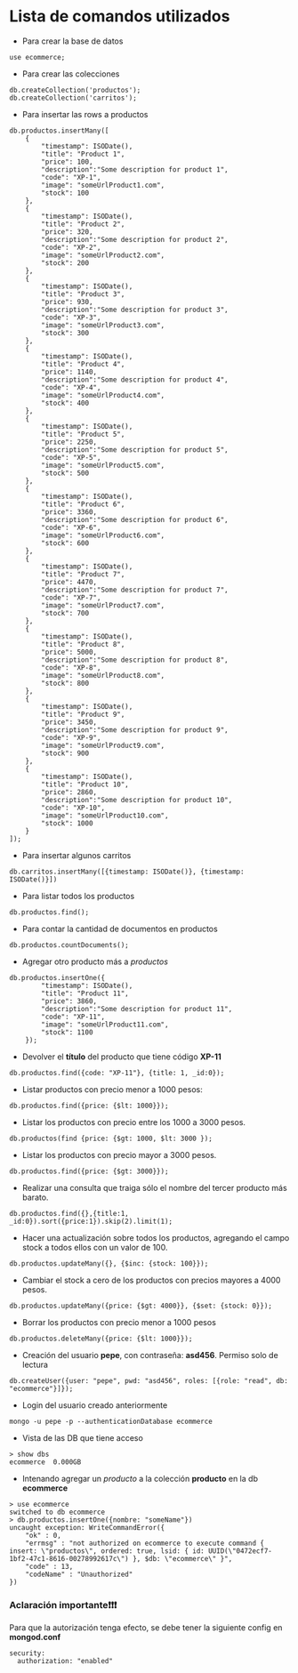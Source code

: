 # Lista de comandos utilizados

- Para crear la base de datos

```console
use ecommerce;
```

- Para crear las colecciones

```console
db.createCollection('productos');
db.createCollection('carritos');
```

- Para insertar las rows a productos

```console
db.productos.insertMany([
    {
        "timestamp": ISODate(),
        "title": "Product 1",
        "price": 100,
        "description":"Some description for product 1",
        "code": "XP-1",
        "image": "someUrlProduct1.com",
        "stock": 100
    },
    {
        "timestamp": ISODate(),
        "title": "Product 2",
        "price": 320,
        "description":"Some description for product 2",
        "code": "XP-2",
        "image": "someUrlProduct2.com",
        "stock": 200
    },
    {
        "timestamp": ISODate(),
        "title": "Product 3",
        "price": 930,
        "description":"Some description for product 3",
        "code": "XP-3",
        "image": "someUrlProduct3.com",
        "stock": 300
    },
    {
        "timestamp": ISODate(),
        "title": "Product 4",
        "price": 1140,
        "description":"Some description for product 4",
        "code": "XP-4",
        "image": "someUrlProduct4.com",
        "stock": 400
    },
    {
        "timestamp": ISODate(),
        "title": "Product 5",
        "price": 2250,
        "description":"Some description for product 5",
        "code": "XP-5",
        "image": "someUrlProduct5.com",
        "stock": 500
    },
    {
        "timestamp": ISODate(),
        "title": "Product 6",
        "price": 3360,
        "description":"Some description for product 6",
        "code": "XP-6",
        "image": "someUrlProduct6.com",
        "stock": 600
    },
    {
        "timestamp": ISODate(),
        "title": "Product 7",
        "price": 4470,
        "description":"Some description for product 7",
        "code": "XP-7",
        "image": "someUrlProduct7.com",
        "stock": 700
    },
    {
        "timestamp": ISODate(),
        "title": "Product 8",
        "price": 5000,
        "description":"Some description for product 8",
        "code": "XP-8",
        "image": "someUrlProduct8.com",
        "stock": 800
    },
    {
        "timestamp": ISODate(),
        "title": "Product 9",
        "price": 3450,
        "description":"Some description for product 9",
        "code": "XP-9",
        "image": "someUrlProduct9.com",
        "stock": 900
    },
    {
        "timestamp": ISODate(),
        "title": "Product 10",
        "price": 2860,
        "description":"Some description for product 10",
        "code": "XP-10",
        "image": "someUrlProduct10.com",
        "stock": 1000
    }
]);
```

- Para insertar algunos carritos

```console
db.carritos.insertMany([{timestamp: ISODate()}, {timestamp: ISODate()}])
```

- Para listar todos los productos

```console
db.productos.find();
```



- Para contar la cantidad de documentos en productos

```console
db.productos.countDocuments();
```

- Agregar otro producto más a *productos*

```console
db.productos.insertOne({
        "timestamp": ISODate(),
        "title": "Product 11",
        "price": 3860,
        "description":"Some description for product 11",
        "code": "XP-11",
        "image": "someUrlProduct11.com",
        "stock": 1100
    });
```

- Devolver el **título** del producto que tiene código **XP-11**

```console
db.productos.find({code: "XP-11"}, {title: 1, _id:0});
```

- Listar productos con precio menor a 1000 pesos:

```console
db.productos.find({price: {$lt: 1000}});
```

- Listar los productos con precio entre los 1000 a 3000 pesos.

```console
db.productos(find {price: {$gt: 1000, $lt: 3000 });
```

- Listar los productos con precio mayor a 3000 pesos.

```console
db.productos.find({price: {$gt: 3000}});
```


- Realizar una consulta que traiga sólo el nombre del tercer producto más barato.

```console
db.productos.find({},{title:1, _id:0}).sort({price:1}).skip(2).limit(1);
```


- Hacer una actualización sobre todos los productos, agregando el campo stock a todos ellos con un valor de 100.

```console
db.productos.updateMany({}, {$inc: {stock: 100}});
```


- Cambiar el stock a cero de los productos con precios mayores a 4000 pesos. 

```console
db.productos.updateMany({price: {$gt: 4000}}, {$set: {stock: 0}});
```


- Borrar los productos con precio menor a 1000 pesos

```console
db.productos.deleteMany({price: {$lt: 1000}});
```


- Creación del usuario **pepe**, con contraseña: **asd456**. Permiso solo de lectura
  
```console
db.createUser({user: "pepe", pwd: "asd456", roles: [{role: "read", db: "ecommerce"}]});
```

- Login del usuario creado anteriormente

```console
mongo -u pepe -p --authenticationDatabase ecommerce 
```

- Vista de las DB que tiene acceso

```console
> show dbs
ecommerce  0.000GB
```

- Intenando agregar un *producto* a la colección **producto** en la db **ecommerce**

```console
> use ecommerce
switched to db ecommerce
> db.productos.insertOne({nombre: "someName"})
uncaught exception: WriteCommandError({
	"ok" : 0,
	"errmsg" : "not authorized on ecommerce to execute command { insert: \"productos\", ordered: true, lsid: { id: UUID(\"0472ecf7-1bf2-47c1-8616-00278992617c\") }, $db: \"ecommerce\" }",
	"code" : 13,
	"codeName" : "Unauthorized"
})
```
### Aclaración importante❗❗❗


Para que la autorización tenga efecto, se debe tener la siguiente config en **mongod.conf**

```console
security:
  authorization: "enabled"
```
